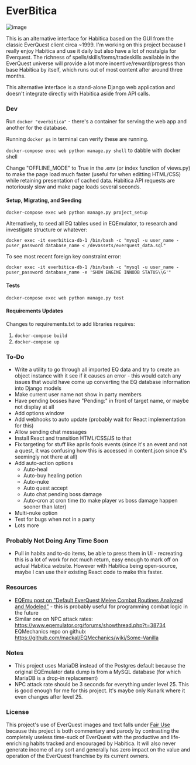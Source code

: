 # EverBitica

![image](https://github.com/brynnb/everbitica/assets/1271817/d39130dc-a92e-4475-9db6-86e8d2e67aae)

This is an alternative interface for Habitica based on the GUI from the classic EverQuest client circa ~1999. I'm working on this project because I really enjoy Habitica and use it daily but also have a lot of nostalgia for Everquest. The richness of spells/skills/items/tradeskills available in the EverQuest universe will provide a lot more incentive/reward/progress than base Habitica by itself, which runs out of most content after around three months.

This alternative interface is a stand-alone Django web application and doesn't integrate directly with Habitica aside from API calls.

### Dev

Run `docker "everbitica"` - there's a container for serving the web app and another for the database.

Running `docker ps` in terminal can verify these are running.

`docker-compose exec web python manage.py shell` to dabble with docker shell

Change "OFFLINE_MODE" to True in the .env (or index function of views.py) to make the page load much faster (useful for when editting HTML/CSS) while retaining presentation of cached data. Habitica API requests are notoriously slow and make page loads several seconds.

#### Setup, Migrating, and Seeding

`docker-compose exec web python manage.py project_setup`

Alternatively, to seed all EQ tables used in EQEmulator, to research and investigate structure or whatever: 

`docker exec -it everbitica-db-1 /bin/bash -c "mysql -u user_name -puser_password database_name < /devassets/everquest_data.sql"`

To see most recent foreign key constraint error:

`docker exec -it everbitica-db-1 /bin/bash -c "mysql -u user_name -puser_password database_name -e 'SHOW ENGINE INNODB STATUS\\G'"`

#### Tests

`docker-compose exec web python manage.py test`

#### Requirements Updates

Changes to requirements.txt to add libraries requires:

1. `docker-compose build`
2. `docker-compose up`


### To-Do

- Write a utility to go through all imported EQ data and try to create an object instance with it see if it causes an error - this would catch any issues that would have come up converting the EQ database information into Django models
- Make current user name not show in party members
- Have pending bosses have "Pending:" in front of target name, or maybe not display at all
- Add options window
- Add webhooks to auto update (probably wait for React implementation for this)
- Allow sending chat messages
- Install React and transition HTML/CSS/JS to that
- Fix targeting for stuff like aprils fools events (since it's an event and not a quest, it was confusing how this is accessed in content.json since it's seemingly not there at all)
- Add auto-action options
  - Auto-heal
  - Auto-buy healing potion
  - Auto-nuke
  - Auto quest accept
  - Auto chat pending boss damage
  - Auto-cron at cron time (to make player vs boss damage happen sooner than later)
- Multi-nuke option
- Test for bugs when not in a party
- Lots more

### Probably Not Doing Any Time Soon
- Pull in habits and to-do items, be able to press them in UI - recreating this is a lot of work for not much return, easy enough to mark off on actual Habitica website. However with Habitica being open-source, maybe I can use their existing React code to make this faster.

### Resources

- [EQEmu post on "Default EverQuest Melee Combat Routines Analyzed and Modeled"](https://www.eqemulator.org/forums/showthread.php?t=40543) - this is probably useful for programming combat logic in the future
- Similar one on NPC attack rates: https://www.eqemulator.org/forums/showthread.php?t=38734
  EQMechanics repo on github: https://github.com/mackal/EQMechanics/wiki/Some-Vanilla

### Notes

- This project uses MariaDB instead of the Postgres default because the original EQEmulator data dump is from a MySQL database (for which MariaDB is a drop-in replacement)
- NPC attack rate should be 3 seconds for everything under level 25. This is good enough for me for this project. It's maybe only Kunark where it even changes after level 25.

### License

This project's use of EverQuest images and text falls under [Fair Use](https://en.wikipedia.org/wiki/Fair_use) because this project is both commentary and parody by contrasting the completely useless time-suck of EverQuest with the productive and life-enriching habits tracked and encouraged by Habitica. It will also never generate income of any sort and generally has zero impact on the value and operation of the EverQuest franchise by its current owners.